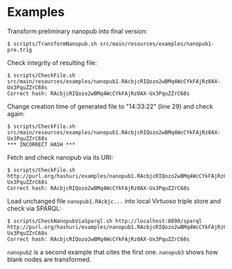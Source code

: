 Examples
========

Transform preliminary nanopub into final version:

    $ scripts/TransformNanopub.sh src/main/resources/examples/nanopub1-pre.trig

Check integrity of resulting file:

    $ scripts/CheckFile.sh src/main/resources/examples/nanopub1.RAcbjcRIQozo2wBMq4WcCYkFAjRz0AX-Ux3PquZZrC68s
    Correct hash: RAcbjcRIQozo2wBMq4WcCYkFAjRz0AX-Ux3PquZZrC68s

Change creation time of generated file to "14:33:22" (line 29) and check again:

    $ scripts/CheckFile.sh src/main/resources/examples/nanopub1.RAcbjcRIQozo2wBMq4WcCYkFAjRz0AX-Ux3PquZZrC68s
    *** INCORRECT HASH ***

Fetch and check nanopub via its URI:

    $ scripts/CheckFile.sh http://purl.org/hashuri/examples/nanopub1.RAcbjcRIQozo2wBMq4WcCYkFAjRz0AX-Ux3PquZZrC68s
    Correct hash: RAcbjcRIQozo2wBMq4WcCYkFAjRz0AX-Ux3PquZZrC68s

Load unchanged file `nanopub1.RAcbjc...` into local Virtuoso triple store and check via SPARQL:

    $ scripts/CheckNanopubViaSparql.sh http://localhost:8890/sparql http://purl.org/hashuri/examples/nanopub1.RAcbjcRIQozo2wBMq4WcCYkFAjRz0AX-Ux3PquZZrC68s
    Correct hash: RAcbjcRIQozo2wBMq4WcCYkFAjRz0AX-Ux3PquZZrC68s

`nanopub2` is a second example that cites the first one. `nanopub3` shows how blank nodes are
transformed.
